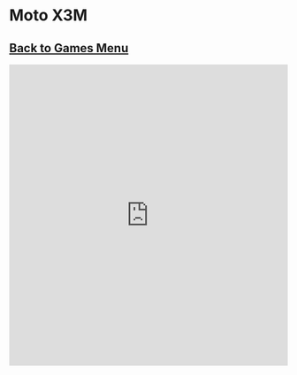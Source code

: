 # Moto X3M
## [Back to Games Menu](https://simatalk.github.io/games)

<iframe width='100%' height='545' src='https://play.famobi.com/moto-x3m/A1000-11' frameborder='0' scrolling='no'></iframe>
